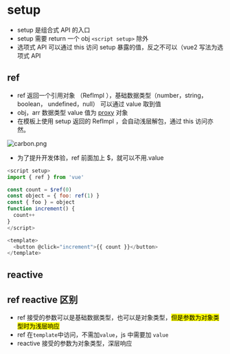 # setup

- setup 是组合式 API 的入口
- setup 需要 return 一个 obj `<script setup>` 除外
- 选项式 API 可以通过 this 访问 setup 暴露的值，反之不可以（vue2 写法为选项式 API

## ref

- ref 返回一个引用对象 （RefImpl ），基础数据类型（number，string，boolean， undefined，null） 可以通过 value 取到值
- obj，arr 数据类型 value 值为 [proxy](https://developer.mozilla.org/zh-CN/docs/Web/JavaScript/Reference/Global_Objects/Proxy) 对象
- 在模板上使用 setup 返回的 RefImpl ，会自动浅层解包，通过 this 访问亦然。

![carbon.png](https://cdn.nlark.com/yuque/0/2022/png/1590823/1650786366966-4d160b89-c3b4-4238-8ea7-3e6cbb48f372.png#clientId=u458ba1f5-7f4a-4&crop=0&crop=0&crop=1&crop=1&from=ui&id=ub69ca50a&margin=%5Bobject%20Object%5D&name=carbon.png&originHeight=1274&originWidth=1262&originalType=binary&ratio=1&rotation=0&showTitle=false&size=192573&status=done&style=none&taskId=uee4aced7-45e8-4fcb-9f5b-b42cf8856c6&title=)

- 为了提升开发体验，ref 前面加上 $，就可以不用.value

```js
<script setup>
import { ref } from 'vue'

const count = $ref(0)
const object = { foo: ref(1) }
const { foo } = object
function increment() {
  count++
}
</script>

<template>
  <button @click="increment">{{ count }}</button>
</template>
```

## reactive

## ref reactive 区别

- ref 接受的参数可以是基础数据类型，也可以是对象类型，<mark>但是参数为对象类型时为浅层响应</mark>
- ref 在`template`中访问，不需加`value`，js 中需要加 `value`
- reactive 接受的参数为对象类型，深层响应

<script>
  Vue.createApp({
    // Options...
  }).mount('#example');
</script>
